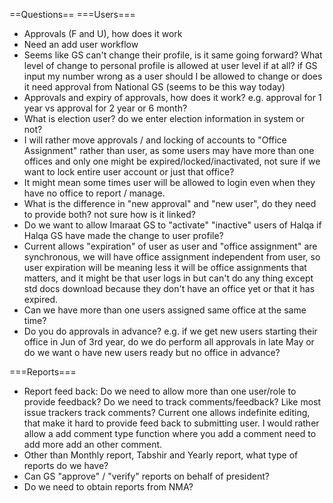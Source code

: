 ==Questions==
===Users===

- Approvals (F and U), how does it work
- Need an add user workflow
- Seems like GS can't change their profile, is it same going forward? What level of change to personal profile is allowed at user level if at all? if GS input my number wrong as a user should I be allowed to change or does it need approval from National GS (seems to be this way today) 
- Approvals and expiry of approvals, how does it work? e.g. approval for 1 year vs approval for 2 year or 6 month?
- What is election user? do we enter election information in system or not?
- I will rather move approvals / and locking of accounts to "Office Assignment" rather than user, as some users may have more than one offices and only one might be expired/locked/inactivated, not sure if we want to lock entire user account or just that office? 
- It might mean some times user will be allowed to login even when they have no office to report  / manage.
- What is the difference in "new approval" and "new user", do they need to provide both? not sure how is it linked?
- Do we want to allow Imaraat GS to "activate" "inactive" users of Halqa if Halqa GS have made the change to user profile?
- Current allows "expiration" of user as user and "office assignment" are synchronous, we will have office assignment independent from user, so user expiration will be meaning less it will be office assignments that matters, and it might be that user logs in but can't do any thing except std docs download because they don't have an office yet or that it has expired.
- Can we have more than one users assigned same office at the same time?
- Do you do approvals in advance? e.g. if we get new users starting their office in Jun of 3rd year, do we do perform all approvals in late May or do we want o have new users ready but no office in advance?



===Reports===

- Report feed back: Do we need to allow more than one user/role to provide feedback? Do we need to track comments/feedback? Like most issue trackers track comments? Current one allows indefinite editing, that make it hard to provide feed back to submitting user. I would rather allow a add comment type function where you add a comment need to add more add an other comment.
- Other than Monthly report, Tabshir and Yearly report, what type of reports do we have?
- Can GS "approve" / "verify" reports on behalf of president?
- Do we need to obtain reports from NMA?




